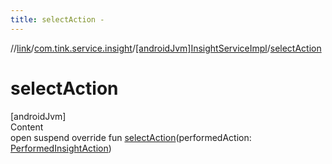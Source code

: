 ```yaml
---
title: selectAction -
---
```

//[link](../../index.md)/[com.tink.service.insight](../index.md)/[[androidJvm]InsightServiceImpl](index.md)/[selectAction](select-action.md)



# selectAction  
[androidJvm]  
Content  
open suspend override fun [selectAction](select-action.md)(performedAction: [PerformedInsightAction](../../com.tink.model.insights/[android-jvm]-performed-insight-action/index.md))  



